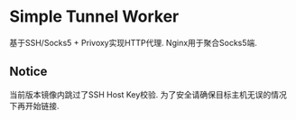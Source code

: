 # Simple Tunnel Worker

基于SSH/Socks5 + Privoxy实现HTTP代理. Nginx用于聚合Socks5端.

## Notice

当前版本镜像内跳过了SSH Host Key校验. 为了安全请确保目标主机无误的情况下再开始链接.
